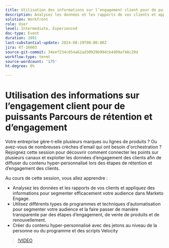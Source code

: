 ```yaml
---
title: Utilisation des informations sur l’engagement client pour de puissants Parcours de rétention et d’engagement
description: Analysez les données et les rapports de vos clients et appliquez des informations pour segmenter efficacement votre audience dans Marketo Engage. Utilisez différents types de programmes et techniques d’automatisation pour segmenter votre audience et la faire passer de manière transparente par des étapes d’engagement, de vente de produits et de renouvellement. Créer du contenu hyper-personnalisé avec des jetons au niveau de la personne ou du programme et des scripts Velocity
solution: Workfront
role: User
level: Intermediate, Experienced
doc-type: Event
duration: 2091
last-substantial-update: 2024-08-29T00:00:00Z
jira: KT-16003
source-git-commit: 34eef234c654a62ad30929b99dcb4d09af48c29d
workflow-type: tm+mt
source-wordcount: '175'
ht-degree: 0%

---
```



# Utilisation des informations sur l’engagement client pour de puissants Parcours de rétention et d’engagement

Votre entreprise gère-t-elle plusieurs marques ou lignes de produits ? Ou avez-vous de nombreuses crèches d&#39;email qui ont besoin d&#39;orchestration ? Rejoignez cette session pour découvrir comment connecter les points sur plusieurs canaux et exploiter les données d’engagement des clients afin de diffuser du contenu hyper-personnalisé lors des étapes de rétention et d’engagement des clients.

Au cours de cette session, vous allez apprendre :

* Analysez les données et les rapports de vos clients et appliquez des informations pour segmenter efficacement votre audience dans Marketo Engage.
* Utilisez différents types de programmes et techniques d’automatisation pour segmenter votre audience et la faire passer de manière transparente par des étapes d’engagement, de vente de produits et de renouvellement.
* Créer du contenu hyper-personnalisé avec des jetons au niveau de la personne ou du programme et des scripts Velocity

>[!VIDEO](https://video.tv.adobe.com/v/3432946/?learn=on)
